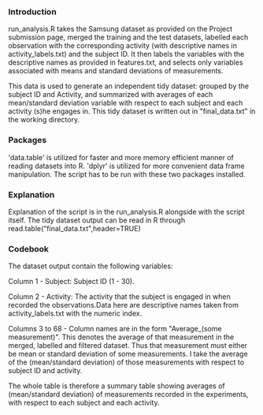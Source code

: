 ### Introduction

run_analysis.R takes the Samsung dataset as provided on the Project submission page,
merged the training and the test datasets, labelled each observation with the
corresponding activity (with descriptive names in activity_labels.txt) and the 
subject ID. It then labels the variables with the descriptive names as provided 
in features.txt, and selects only variables associated with means and standard 
deviations of measurements. 

This data is used to generate an independent tidy dataset: grouped by the subject ID and 
Activity, and summarized with averages of each mean/standard deviation variable 
with respect to each subject and each activity (s)he engages in. This tidy dataset is
written out in "final_data.txt" in the working directory.

### Packages

'data.table' is utilized for faster and more memory efficient manner of reading 
datasets into R. 'dplyr' is utilized for more convenient data frame manipulation. 
The script has to be run with these two packages installed.

### Explanation

Explanation of the script is in the run_analysis.R alongside with the script itself.
The tidy dataset output can be read in R through read.table("final_data.txt",header=TRUE)

### Codebook

The dataset output contain the following variables:

Column 1 - Subject: Subject ID (1 - 30).

Column 2 - Activity: The activity that the subject is engaged in when recorded the 
observations.Data here are descriptive names taken from activity_labels.txt with the 
numeric index.

Columns 3 to 68 - 
Column names are in the form "Average_(some measurement)". This denotes the average of that
measurement in the merged, labelled and filtered dataset. Thus that measurement must either
be mean or standard deviation of some measurements. I take the average of the (mean/standard
deviation) of those measurements with respect to subject ID and activity.

The whole table is therefore a summary table showing averages of (mean/standard deviation)
of measurements recorded in the experiments, with respect to each subject and each activity.
